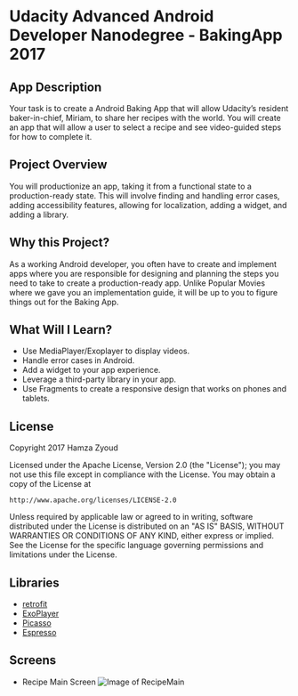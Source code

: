 # Udacity Advanced Android Developer Nanodegree - BakingApp 2017
## App Description
Your task is to create a Android Baking App that will allow Udacity’s resident baker-in-chief, Miriam, to share her recipes with the world. You will create an app that will allow a user to select a recipe and see video-guided steps for how to complete it.
## Project Overview
You will productionize an app, taking it from a functional state to a production-ready state. This will involve finding and handling error cases, adding accessibility features, allowing for localization, adding a widget, and adding a library.
## Why this Project?
As a working Android developer, you often have to create and implement apps where you are responsible for designing and planning the steps you need to take to create a production-ready app. Unlike Popular Movies where we gave you an implementation guide, it will be up to you to figure things out for the Baking App.
## What Will I Learn?
* Use MediaPlayer/Exoplayer to display videos.
* Handle error cases in Android.
* Add a widget to your app experience.
* Leverage a third-party library in your app.
* Use Fragments to create a responsive design that works on phones and tablets.
## License
Copyright 2017 Hamza Zyoud

Licensed under the Apache License, Version 2.0 (the "License");
you may not use this file except in compliance with the License.
You may obtain a copy of the License at

    http://www.apache.org/licenses/LICENSE-2.0

Unless required by applicable law or agreed to in writing, software
distributed under the License is distributed on an "AS IS" BASIS,
WITHOUT WARRANTIES OR CONDITIONS OF ANY KIND, either express or implied.
See the License for the specific language governing permissions and
limitations under the License.
## Libraries
* [retrofit](https://github.com/square/retrofit)
* [ExoPlayer](https://github.com/google/ExoPlayer)
* [Picasso](http://square.github.io/picasso/)
* [Espresso](https://developer.android.com/training/testing/espresso/index.html)
## Screens

* Recipe Main  Screen
![Image of RecipeMain](https://github.com/Hamza-Zyoud/Udacity-Android-Nanodegree-bakingApp-2017/screens/RecipeMain.png)
